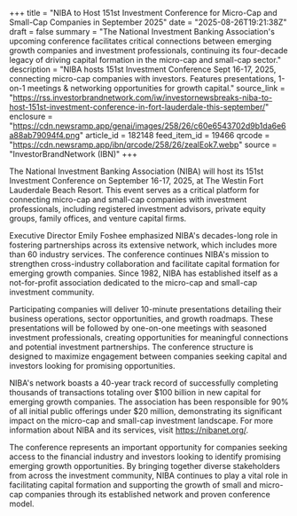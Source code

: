 +++
title = "NIBA to Host 151st Investment Conference for Micro-Cap and Small-Cap Companies in September 2025"
date = "2025-08-26T19:21:38Z"
draft = false
summary = "The National Investment Banking Association's upcoming conference facilitates critical connections between emerging growth companies and investment professionals, continuing its four-decade legacy of driving capital formation in the micro-cap and small-cap sector."
description = "NIBA hosts 151st Investment Conference Sept 16-17, 2025, connecting micro-cap companies with investors. Features presentations, 1-on-1 meetings & networking opportunities for growth capital."
source_link = "https://rss.investorbrandnetwork.com/iw/investornewsbreaks-niba-to-host-151st-investment-conference-in-fort-lauderdale-this-september/"
enclosure = "https://cdn.newsramp.app/genai/images/258/26/c60e6543702d9b1da6e6a88ab79094f4.png"
article_id = 182148
feed_item_id = 19466
qrcode = "https://cdn.newsramp.app/ibn/qrcode/258/26/zealEok7.webp"
source = "InvestorBrandNetwork (IBN)"
+++

<p>The National Investment Banking Association (NIBA) will host its 151st Investment Conference on September 16-17, 2025, at The Westin Fort Lauderdale Beach Resort. This event serves as a critical platform for connecting micro-cap and small-cap companies with investment professionals, including registered investment advisors, private equity groups, family offices, and venture capital firms.</p><p>Executive Director Emily Foshee emphasized NIBA's decades-long role in fostering partnerships across its extensive network, which includes more than 60 industry services. The conference continues NIBA's mission to strengthen cross-industry collaboration and facilitate capital formation for emerging growth companies. Since 1982, NIBA has established itself as a not-for-profit association dedicated to the micro-cap and small-cap investment community.</p><p>Participating companies will deliver 10-minute presentations detailing their business operations, sector opportunities, and growth roadmaps. These presentations will be followed by one-on-one meetings with seasoned investment professionals, creating opportunities for meaningful connections and potential investment partnerships. The conference structure is designed to maximize engagement between companies seeking capital and investors looking for promising opportunities.</p><p>NIBA's network boasts a 40-year track record of successfully completing thousands of transactions totaling over $100 billion in new capital for emerging growth companies. The association has been responsible for 90% of all initial public offerings under $20 million, demonstrating its significant impact on the micro-cap and small-cap investment landscape. For more information about NIBA and its services, visit <a href="https://nibanet.org/" rel="nofollow" target="_blank">https://nibanet.org/</a>.</p><p>The conference represents an important opportunity for companies seeking access to the financial industry and investors looking to identify promising emerging growth opportunities. By bringing together diverse stakeholders from across the investment community, NIBA continues to play a vital role in facilitating capital formation and supporting the growth of small and micro-cap companies through its established network and proven conference model.</p>
